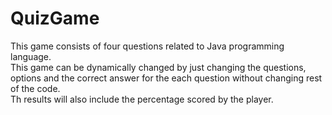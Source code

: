# QuizGame
This game consists of four questions related to Java programming language. <br>
This game can be dynamically changed by just changing the questions, options and the correct answer for the each question without changing rest of the code. <br>
Th results will also include the percentage scored by the player.
